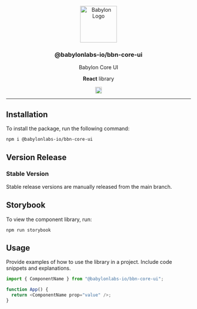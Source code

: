 <p align="center">
    <img alt="Babylon Logo" src="https://github.com/user-attachments/assets/b21652b5-847d-48b2-89a7-0f0969a50900" width="100" />
    <h3 align="center">@babylonlabs-io/bbn-core-ui</h3>
    <p align="center">Babylon Core UI</p>
    <p align="center"><strong>React</strong> library</p>
    <p align="center">
      <a href="https://www.npmjs.com/package/@babylonlabs-io/bbn-core-ui"><img src="https://badge.fury.io/js/@babylonlabs-io%2Fbbn-core-ui.svg" alt="npm version" height="18"></a>
    </p>
</p>

---

## Installation

To install the package, run the following command:

```console
npm i @babylonlabs-io/bbn-core-ui
```

## Version Release

### Stable Version

Stable release versions are manually released from the main branch.

## Storybook

To view the component library, run:

```console
npm run storybook
```

## Usage

Provide examples of how to use the library in a project. Include code snippets and explanations.

```javascript
import { ComponentName } from "@babylonlabs-io/bbn-core-ui";

function App() {
  return <ComponentName prop="value" />;
}
```